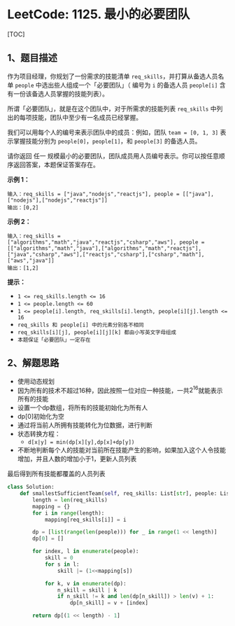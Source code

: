 # LeetCode: 1125. 最小的必要团队

[TOC]

## 1、题目描述

作为项目经理，你规划了一份需求的技能清单 `req_skills`，并打算从备选人员名单 `people` 中选出些人组成一个「必要团队」（ 编号为 `i` 的备选人员 `people[i]` 含有一份该备选人员掌握的技能列表）。

所谓「必要团队」，就是在这个团队中，对于所需求的技能列表 `req_skills` 中列出的每项技能，团队中至少有一名成员已经掌握。

我们可以用每个人的编号来表示团队中的成员：例如，团队 `team = [0, 1, 3]` 表示掌握技能分别为 `people[0]`，`people[1]`，和 `people[3]` 的备选人员。

请你返回 任一 规模最小的必要团队，团队成员用人员编号表示。你可以按任意顺序返回答案，本题保证答案存在。

 

**示例 1：**

```
输入：req_skills = ["java","nodejs","reactjs"], people = [["java"],["nodejs"],["nodejs","reactjs"]]
输出：[0,2]
```

**示例 2：**

```
输入：req_skills = ["algorithms","math","java","reactjs","csharp","aws"], people = [["algorithms","math","java"],["algorithms","math","reactjs"],["java","csharp","aws"],["reactjs","csharp"],["csharp","math"],["aws","java"]]
输出：[1,2]
```

**提示：**

- `1 <= req_skills.length <= 16`
- `1 <= people.length <= 60`
- `1 <= people[i].length, req_skills[i].length, people[i][j].length <= 16`
- `req_skills 和 people[i] 中的元素分别各不相同`
- `req_skills[i][j], people[i][j][k] 都由小写英文字母组成`
- `本题保证「必要团队」一定存在`

## 2、解题思路

- 使用动态规划
- 因为所有的技术不超过16种，因此按照一位对应一种技能，一共$2^{16}$就能表示所有的技能
- 设置一个dp数组，将所有的技能初始化为所有人
- dp[0]初始化为空
- 通过将当前人所拥有技能转化为位数据，进行判断
- 状态转换方程：
  - `d[x|y] = min(dp[x][y],dp[x]+dp[y])`
- 不断地判断每个人的技能对当前所在技能产生的影响，如果加入这个人令技能增加，并且人数的增加小于1，更新人员列表

最后得到所有技能都覆盖的人员列表

```python
class Solution:
    def smallestSufficientTeam(self, req_skills: List[str], people: List[List[str]]) -> List[int]:
        length = len(req_skills)
        mapping = {}
        for i in range(length):
            mapping[req_skills[i]] = i

        dp = [list(range(len(people))) for _ in range(1 << length)]
        dp[0] = []

        for index, l in enumerate(people):
            skill = 0
            for s in l:
                skill |= (1<<mapping[s])

            for k, v in enumerate(dp):
                n_skill = skill | k
                if n_skill != k and len(dp[n_skill]) > len(v) + 1:
                    dp[n_skill] = v + [index]

        return dp[(1 << length) - 1]
```

